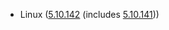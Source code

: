 - Linux ([5.10.142](https://lwn.net/Articles/907525) (includes [5.10.141](https://lwn.net/Articles/907205)))
